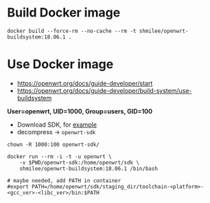 Build Docker image
==================

```
docker build --force-rm --no-cache --rm -t shmilee/openwrt-buildsystem:18.06.1 .
```

Use Docker image
================

* https://openwrt.org/docs/guide-developer/start
* https://openwrt.org/docs/guide-developer/build-system/use-buildsystem

__User=openwrt, UID=1000, Group=users, GID=100__

* Download SDK, for [example](http://openwrt.proxy.ustclug.org/releases/18.06.1/targets/ar71xx/nand/openwrt-sdk-18.06.1-ar71xx-nand_gcc-7.3.0_musl.Linux-x86_64.tar.xz)
* decompress -> `openwrt-sdk`

```
chown -R 1000:100 openwrt-sdk/

docker run --rm -i -t -u openwrt \
    -v $PWD/openwrt-sdk:/home/openwrt/sdk \
    shmilee/openwrt-buildsystem:18.06.1 /bin/bash

# maybe needed, add PATH in container
#export PATH=/home/openwrt/sdk/staging_dir/toolchain-<platform>-<gcc_ver>-<libc_ver>/bin:$PATH
```
